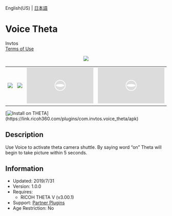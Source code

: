 English(US) | [日本語](README.ja.md)

# Voice Theta

Invtos  
[Terms of Use](https://www.apache.org/licenses/LICENSE-2.0)

<div align="center"><img src="./1.png"><table><tr><td><img src="./2.png"></td><td><img src="./3.png"></td><td><img src="./4.png"></td><td><img src="./5.png"></td></tr></table></div>

[![Install on THETA](https://assets.ricoh360.com/image/upload/v1/front/theta/install-button.svg?)](https://link.ricoh360.com/plugins/com.invtos.voice_theta/apk)

## Description

<div id="plugin-description">

Use Voice to activate theta camera shuttle. By saying word “on” Theta will begin to take picture within 5 seconds.

</div>

## Information

- Updated: 2019/7/31
- Version: 1.0.0
- Requires:
  - RICOH THETA V (v3.00.1)
- Support: [Partner Plugins](https://github.com/wtos03/voice_theta)
- Age Restriction: No
